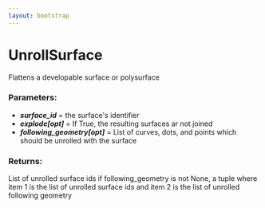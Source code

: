 ```yaml
---
layout: bootstrap
---
```


# UnrollSurface

Flattens a developable surface or polysurface
        

### Parameters:

- ***surface_id*** = the surface's identifier
- ***explode[opt]*** = If True, the resulting surfaces ar not joined
- ***following_geometry[opt]*** = List of curves, dots, and points which
  should be unrolled with the surface
        

### Returns:


List of unrolled surface ids
if following_geometry is not None, a tuple where item 1
  is the list of unrolled surface ids and item 2 is the
  list of unrolled following geometry
        
